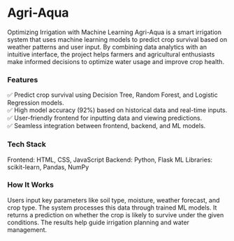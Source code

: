 # Agri-Aqua

Optimizing Irrigation with Machine Learning
Agri-Aqua is a smart irrigation system that uses machine learning models to predict crop survival based on weather patterns and user input. By combining data analytics with an intuitive interface, the project helps farmers and agricultural enthusiasts make informed decisions to optimize water usage and improve crop health.

### Features
✅ Predict crop survival using Decision Tree, Random Forest, and Logistic Regression models. <br />
✅ High model accuracy (92%) based on historical data and real-time inputs. <br />
✅ User-friendly frontend for inputting data and viewing predictions. <br />
✅ Seamless integration between frontend, backend, and ML models. <br />

### Tech Stack
Frontend: HTML, CSS, JavaScript
Backend: Python, Flask
ML Libraries: scikit-learn, Pandas, NumPy

### How It Works
Users input key parameters like soil type, moisture, weather forecast, and crop type.
The system processes this data through trained ML models.
It returns a prediction on whether the crop is likely to survive under the given conditions.
The results help guide irrigation planning and water management.
